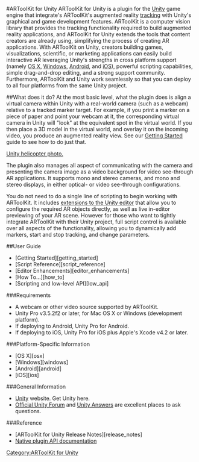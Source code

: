 #ARToolKit for Unity
ARToolKit for Unity is a plugin for the [Unity][unity] game engine that integrate's ARToolKit's augmented reality [tracking][marker_about] with Unity's graphical and game development features. ARToolKit is a computer vision library that provides the tracking functionality required to build augmented reality applications, and ARToolKit for Unity extends the tools that content creators are already using, simplifying the process of creating AR applications. With ARToolKit on Unity, creators building games, visualizations, scientific, or marketing applications can easily build interactive AR leveraging Unity's strengths in cross platform support (namely [OS X][unity_on_osx], [Windows][unity_on_windows], [Android][unity_on_android], and [iOS][unity_on_ios]), powerful scripting capabilities, simple drag-and-drop editing, and a strong support community. Furthermore, ARToolKit and Unity work seamlessly so that you can deploy to all four platforms from the same Unity project.

##What does it do?
At the most basic level, what the plugin does is align a virtual camera within Unity with a real-world camera (such as a webcam) relative to a tracked marker target. For example, if you print a marker on a piece of paper and point your webcam at it, the corresponding virtual camera in Unity will "look" at the equivalent spot in the virtual world. If you then place a 3D model in the virtual world, and overlay it on the incoming video, you produce an augmented reality view. See our [Getting Started][unity_getting_started] guide to see how to do just that.

[Unity helicopter photo.][helicopter]

The plugin also manages all aspect of communicating with the camera and presenting the camera image as a video background for video see-through AR applications. It supports mono and stereo cameras, and mono and stereo displays, in either optical- or video see-through configurations.

You do not need to do a single line of scripting to begin working with ARToolKit. It includes [extensions to the Unity editor][unity_scripts] that allow you to configure the required AR objects directly, as well as live in-editor previewing of your AR scene. However for those who want to tightly integrate ARToolKit with their Unity project, full script control is available over all aspects of the functionality, allowing you to dynamically add markers, start and stop tracking, and change parameters.

##User Guide
-   [Getting Started][getting_started]
-   [Script Reference][script_reference]
-   [Editor Enhancements][editor_enhancements]
-   [How To...][how_to]
-   [Scripting and low-level API][low_api]

###Requirements
-   A webcam or other video source supported by ARToolKit.
-   Unity Pro v3.5.2f2 or later, for Mac OS X or Windows (development platform).
-   If deploying to Android, Unity Pro for Android.
-   If deploying to iOS, Unity Pro for iOS plus Apple's Xcode v4.2 or later.

###Platform-Specific Information
-   [OS X][osx]
-   [Windows][windows]
-   [Android][android]
-   [iOS][ios]

###General Information
-   [Unity][unity] website. Get Unity here.
-   [Official Unity Forum][unity_forums] and [Unity Answers][unity_answers] are excellent places to ask questions.

###Reference
-   [ARToolKit for Unity Release Notes][release_notes]
-   [Native plugin API documentation][native_api]

[unity]:http://www.unity3d.com
[unity_forums]:http://forum.unity3d.com/
[unity_answers]:http://answers.unity3d.com/index.html

[unity_on_osx]: Unity:unity_on_osx
[unity_on_windows]: Unity:unity_on_windows
[unity_on_android]: Unity:unity_on_android
[unity_on_ios]: Unity:unity_on_ios
[unity_getting_started]: Unity/unity_getting_started
[unity_scripts]: Unity/unity_scripts
[marker_about]: Marker_Training:marker_about

[native_api]:http://www.artoolworks.com/support/doc/artoolkit5/apiref-ARWrapper/html/_a_r_tool_kit_wrapper_exported_a_p_i_8h.html

[helicopter]:/File:UnityHelicopter.png "wikilink"

[Category:ARToolKit for Unity](/Category:ARToolKit_for_Unity "wikilink")